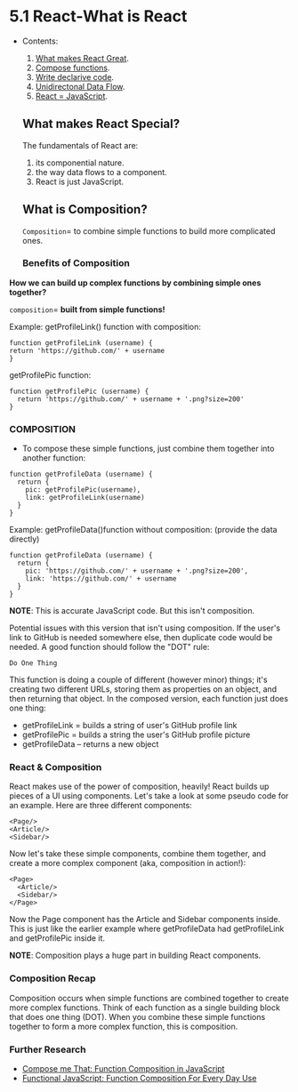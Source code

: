 # 5.1 React-What is React

- Contents:
  1. [What makes React Great](#fundamentals).
  2. [Compose functions](#).
  3. [Write declarive code](#).
  4. [Unidirectonal Data Flow](#).
  5. [React = JavaScript](#).
  
   ## What makes React Special?
  The fundamentals of React are:
  1) its componential nature.
  2) the way data flows to a component.
  3) React is just JavaScript.   
  
   ## What is Composition?
  `Composition`= to combine simple functions to build more complicated ones.
  
  ### Benefits of Composition
 __How we can build up complex functions by combining simple ones together?__

  `composition`= __built from simple functions!__

  Example:
  getProfileLink() function with composition:
  ```
function getProfileLink (username) {
  return 'https://github.com/' + username
}
```
getProfilePic function:
```
function getProfilePic (username) {
  return 'https://github.com/' + username + '.png?size=200'
}
```
### COMPOSITION 
- To compose these simple functions, just combine them together into another function:
```
function getProfileData (username) {
  return {
    pic: getProfilePic(username),
    link: getProfileLink(username)
  }
}
```
Example:
getProfileData()function without composition:
(provide the data directly)
```
function getProfileData (username) {
  return {
    pic: 'https://github.com/' + username + '.png?size=200',
    link: 'https://github.com/' + username
  }
}
```
__NOTE__: This is accurate JavaScript code. But this isn't composition. 

Potential issues with this version that isn't using composition. If the user's link to GitHub is needed somewhere else, then duplicate code would be needed. A good function should follow the "DOT" rule:

`Do One Thing`

This function is doing a couple of different (however minor) things; it's creating two different URLs, storing them as properties on an object, and then returning that object. In the composed version, each function just does one thing:

- getProfileLink = builds a string of user's GitHub profile link
- getProfilePic = builds a string the user's GitHub profile picture
- getProfileData – returns a new object

### React & Composition
React makes use of the power of composition, heavily! React builds up pieces of a UI using components. Let's take a look at some pseudo code for an example. Here are three different components:
```
<Page/>
<Article/>
<Sidebar/>
```
Now let's take these simple components, combine them together, and create a more complex component (aka, composition in action!):
```
<Page>
  <Article/>
  <Sidebar/>
</Page>
```
Now the Page component has the Article and Sidebar components inside. This is just like the earlier example where getProfileData had getProfileLink and getProfilePic inside it.

__NOTE__: Composition plays a huge part in building React components.

### Composition Recap
Composition occurs when simple functions are combined together to create more complex functions. Think of each function as a single building block that does one thing (DOT). When you combine these simple functions together to form a more complex function, this is composition.

### Further Research
- [Compose me That: Function Composition in JavaScript](https://www.linkedin.com/pulse/compose-me-function-composition-javascript-kevin-greene)
- [Functional JavaScript: Function Composition For Every Day Use](https://hackernoon.com/javascript-functional-composition-for-every-day-use-22421ef65a10)
  
